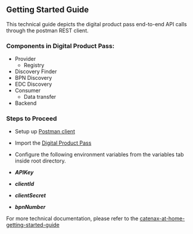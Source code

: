 <!--
  Catena-X - Product Passport Consumer Frontend
 
  Copyright (c) 2022, 2023 BASF SE, BMW AG, Henkel AG & Co. KGaA
 
  See the NOTICE file(s) distributed with this work for additional
  information regarding copyright ownership.
 
  This program and the accompanying materials are made available under the
  terms of the Apache License, Version 2.0 which is available at
  https://www.apache.org/licenses/LICENSE-2.0.
 
  Unless required by applicable law or agreed to in writing, software
  distributed under the License is distributed on an "AS IS" BASIS
  WITHOUT WARRANTIES OR CONDITIONS OF ANY KIND,
  either express or implied. See the
  License for the specific language govern in permissions and limitations
  under the License.
 
  SPDX-License-Identifier: Apache-2.0
-->

## Getting Started Guide

This technical guide depicts the digital product pass end-to-end API calls through the postman REST client.

### Components in Digital Product Pass:
- Provider
  - Registry
- Discovery Finder
- BPN Discovery
- EDC Discovery
- Consumer
    - Data transfer
- Backend


### Steps to  Proceed
- Setup up [Postman client](https://www.postman.com/downloads)

- Import the [Digital Product Pass](./v3.0.1/Digital-Product-Pass-collection.json)

- Configure the following environment variables from the variables tab inside root directory.

- ***APIKey***
- ***clientId***
- ***clientSecret***
- ***bpnNumber***

For more technical documentation, please refer to the [catenax-at-home-getting-started-guide](https://catenax-ng.github.io/docs/guides/catenax-at-home)
